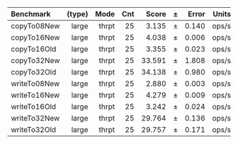 Benchmark | (type) | Mode | Cnt | Score | ± | Error | Units
:---------|-------:|-----:|----:|------:|---|------:|-----:
copyTo08New | large | thrpt | 25 | 3.135 | ± | 0.140 | ops/s
copyTo16New | large | thrpt | 25 | 4.038 | ± | 0.006 | ops/s
copyTo16Old | large | thrpt | 25 | 3.355 | ± | 0.023 | ops/s
copyTo32New | large | thrpt | 25 | 33.591 | ± | 1.808 | ops/s
copyTo32Old | large | thrpt | 25 | 34.138 | ± | 0.980 | ops/s
writeTo08New | large | thrpt | 25 | 2.880 | ± | 0.003 | ops/s
writeTo16New | large | thrpt | 25 | 4.279 | ± | 0.009 | ops/s
writeTo16Old | large | thrpt | 25 | 3.242 | ± | 0.024 | ops/s
writeTo32New | large | thrpt | 25 | 29.764 | ± | 0.136 | ops/s
writeTo32Old | large | thrpt | 25 | 29.757 | ± | 0.171 | ops/s
